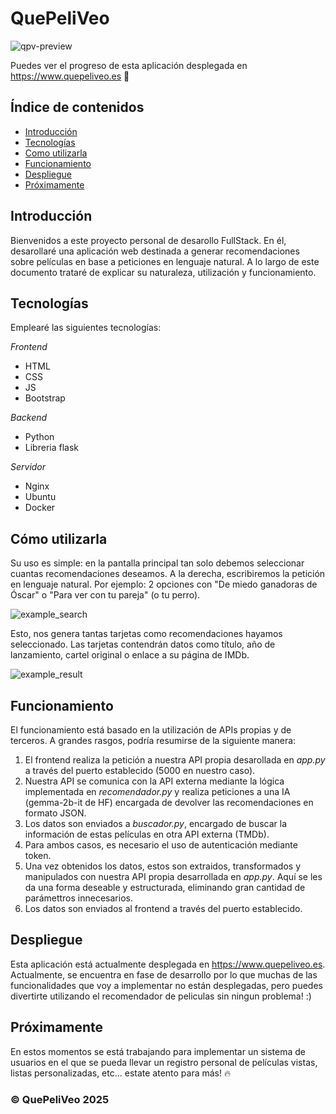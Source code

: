 # QuePeliVeo
![qpv-preview](https://github.com/user-attachments/assets/1a2987b5-6b7c-415b-8c9d-e0f5cf1c48fd)

Puedes ver el progreso de esta aplicación desplegada en https://www.quepeliveo.es 🚀

## Índice de contenidos

- [Introducción](#Introducción)
- [Tecnologías](#Tecnologías)
- [Como utilizarla](#Como-utilizarla)
- [Funcionamiento](#Funcionamiento)
- [Despliegue](#Despliegue)
- [Próximamente](#Próximamente)

## Introducción

Bienvenidos a este proyecto personal de desarollo FullStack. En él, desarollaré una aplicación web destinada a generar recomendaciones sobre películas en base a peticiones en lenguaje natural. A lo largo de este documento trataré de explicar su naturaleza, utilización y funcionamiento.

## Tecnologías

Emplearé las siguientes tecnologías:

*Frontend*
- HTML
- CSS
- JS
- Bootstrap

*Backend*
- Python
- Libreria flask

*Servidor*
- Nginx
- Ubuntu
- Docker

## Cómo utilizarla

Su uso es simple: en la pantalla principal tan solo debemos seleccionar cuantas recomendaciones deseamos. A la derecha, escribiremos la petición en lenguaje natural. Por ejemplo: 2 opciones con "De miedo ganadoras de Óscar" o "Para ver con tu pareja" (o tu perro).

![example_search](https://github.com/user-attachments/assets/ff9b1c8e-09d3-4cbe-8991-8ed9c7a209ff)


Esto, nos genera tantas tarjetas como recomendaciones hayamos seleccionado. Las tarjetas contendrán datos como título, año de lanzamiento, cartel original o enlace a su página de IMDb.

![example_result](https://github.com/user-attachments/assets/8c732be8-5058-4438-8688-5ba3dc06f4c5)

## Funcionamiento

El funcionamiento está basado en la utilización de APIs propias y de terceros. A grandes rasgos, podría resumirse de la siguiente manera:

1. El frontend realiza la petición a nuestra API propia desarollada en _app.py_ a través del puerto establecido (5000 en nuestro caso).
2. Nuestra API se comunica con la API externa mediante la lógica implementada en _recomendador.py_ y realiza peticiones a una IA (gemma-2b-it de HF) encargada de devolver las recomendaciones en formato JSON.
3. Los datos son enviados a _buscador.py_, encargado de buscar la información de estas películas en otra API externa (TMDb).
4. Para ambos casos, es necesario el uso de autenticación mediante token.
5. Una vez obtenidos los datos, estos son extraidos, transformados y manipulados con nuestra API propia desarrollada en _app.py_. Aquí se les da una forma deseable y estructurada, eliminando gran cantidad de parámettros innecesarios.
6. Los datos son enviados al frontend a través del puerto establecido.

## Despliegue

Esta aplicación está actualmente desplegada en https://www.quepeliveo.es. Actualmente, se encuentra en fase de desarrollo por lo que muchas de las funcionalidades que voy a implementar no están desplegadas, pero puedes divertirte utilizando el recomendador de peliculas sin ningun problema! :)

## Próximamente

En estos momentos se está trabajando para implementar un sistema de usuarios en el que se pueda llevar un registro personal de películas vistas, listas personalizadas, etc... estate atento para más! 🔥



### © QuePeliVeo 2025
